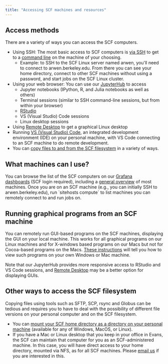 ```yaml
---
title: "Accessing SCF machines and resources"
---
```

## Access methods

There are a variety of ways you can access the SCF computers.

- Using SSH: The most basic access to SCF computers is
  <a href="/node/4180" data-entity-substitution="canonical"
  data-entity-type="node"
  data-entity-uuid="69b1aab6-045e-4b12-bd5d-918504c5f615">via SSH</a> to
  get to a
  <a href="/unix" data-entity-substitution="canonical"
  data-entity-type="node"
  data-entity-uuid="69b1aab6-045e-4b12-bd5d-918504c5f615">command line</a>
  on the machine of your choosing.
  - Example: to SSH to the SCF Linux server named arwen, you'll need to
    connect to arwen.berkeley.edu. From there you can see your home
    directory, connect to other SCF machines without using a password,
    and start jobs on the SCF Linux cluster. 
- Using your web browser: You can use our
  <a href="/node/5501" data-entity-substitution="canonical"
  data-entity-type="node"
  data-entity-uuid="4c053f30-dc8e-4af6-9069-ba72e526b73a">JupyterHub</a>
  to access
  - Jupyter notebooks (IPython, R, and Julia notebooks as well as
    others)
  - Terminal sessions (similar to SSH command-line sessions, but from
    within your browser)
  - <a href="/rstudio" data-entity-substitution="canonical"
    data-entity-type="node"
    data-entity-uuid="a624aada-5afe-4fa5-ac3b-12735bfe688c">RStudio</a> 
  - VS (Visual Studio) Code sessions
  - Linux desktop sessions
- Using <a href="/node/4633" data-entity-substitution="canonical"
  data-entity-type="node"
  data-entity-uuid="bee9562c-9845-4ce4-a22e-050b28b384fe">Remote
  Desktop</a> to get a graphical Linux desktop
- Running <a href="/node/8820" data-entity-substitution="canonical"
  data-entity-type="node"
  data-entity-uuid="248dae8f-2588-4324-8bf1-045e15193f12">VS (Visual
  Studio) Code</a>, an integrated development environment (IDE) on your
  personal machine, with VS Code connecting to an SCF machine to do
  remote development.
- You can <a href="/node/4151" data-entity-substitution="canonical"
  data-entity-type="node"
  data-entity-uuid="dcece840-f0b4-495d-8861-e78303320047">copy files to
  and from the SCF filesystem</a> in a variety of ways.

## What machines can I use?

You can browse the list of the SCF computers on our
<a href="/node/8218" data-entity-substitution="canonical"
data-entity-type="node"
data-entity-uuid="b7ea7503-2a95-4bfa-ac7b-547b2e4ffda7"
target="_top">Grafana dashboards</a> (SCF login required), including a
[general
overview](https://grafana.stat.berkeley.edu/d/overview/1-overview?orgId=1)
of most machines. Once you are on an SCF machine (e.g., you can
initially SSH to arwen.berkeley.edu), run \`sitehosts compute\` to list
machines you can remotely connect to and run jobs on.

## Running graphical programs from an SCF machine

You can remotely run GUI-based programs on the SCF machines, displaying
the GUI on your local machine. This works for all graphical programs on
our Linux machines and for X-windows based programs on our Macs but not
for Cocoa-based programs on the Macs.
<a href="/node/3869" data-entity-substitution="canonical"
data-entity-type="node"
data-entity-uuid="1af80c69-68a3-4d7c-a989-a8b9794c61cd">These
instructions</a> will tell you how to view such programs on your own
Windows or Mac machine.

Note that our JupyterHub provides more responsive access to RStudio and
VS Code sessions, and
<a href="/node/4633" data-entity-substitution="canonical"
data-entity-type="node"
data-entity-uuid="bee9562c-9845-4ce4-a22e-050b28b384fe">Remote
Desktop</a> may be a better option for displaying GUIs.

## Other ways to access the SCF filesystem

Copying files using tools such as SFTP, SCP, rsync and Globus can be
tedious and requires you to have to deal with the possibility of
different file versions on your personal computer and on the SCF
filesystem.

- You can <a href="/node/4183" data-entity-substitution="canonical"
  data-entity-type="node"
  data-entity-uuid="380916b5-c828-4fc5-b7b8-0f260225b118">mount your SCF
  home directory as a directory on your personal machine</a> (available
  for any of Windows, MacOS, or Linux).
- If you have a Mac or Linux desktop that you keep in your office in
  Evans, the SCF can maintain that computer for you as an
  SCF-administered machine. In this case, you will have direct access to
  your home directory, mounted via NFS, as for all SCF machines. Please
  [email us](mailto:manager@stat.berkeley.edu) if you are interested in
  this.
